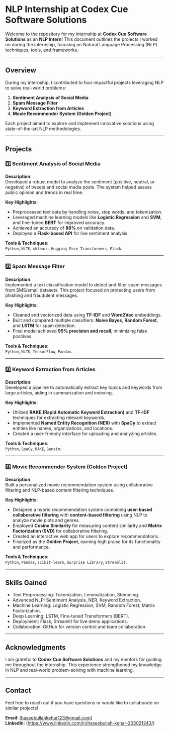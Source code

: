 # **NLP Internship at Codex Cue Software Solutions**

Welcome to the repository for my internship at **Codex Cue Software Solutions** as an **NLP Intern**! This document outlines the projects I worked on during the internship, focusing on Natural Language Processing (NLP) techniques, tools, and frameworks.

---

## **Overview**

During my internship, I contributed to four impactful projects leveraging NLP to solve real-world problems:

1. **Sentiment Analysis of Social Media**  
2. **Spam Message Filter**  
3. **Keyword Extraction from Articles**  
4. **Movie Recommender System (Golden Project)**  

Each project aimed to explore and implement innovative solutions using state-of-the-art NLP methodologies.

---

## **Projects**

### 1️⃣ **Sentiment Analysis of Social Media**

**Description**:  
Developed a robust model to analyze the sentiment (positive, neutral, or negative) of tweets and social media posts. The system helped assess public opinion and trends in real time.

**Key Highlights**:
- Preprocessed text data by handling noise, stop words, and tokenization.  
- Leveraged machine learning models like **Logistic Regression** and **SVM**, and fine-tuned **BERT** for improved accuracy.  
- Achieved an accuracy of **88%** on validation data.  
- Deployed a **Flask-based API** for live sentiment analysis.  

**Tools & Techniques**:  
`Python`, `NLTK`, `sklearn`, `Hugging Face Transformers`, `Flask`.

---

### 2️⃣ **Spam Message Filter**

**Description**:  
Implemented a text classification model to detect and filter spam messages from SMS/email datasets. This project focused on protecting users from phishing and fraudulent messages.

**Key Highlights**:
- Cleaned and vectorized data using **TF-IDF** and **Word2Vec** embeddings.  
- Built and compared multiple classifiers: **Naive Bayes**, **Random Forest**, and **LSTM** for spam detection.  
- Final model achieved **95% precision and recall**, minimizing false positives.  

**Tools & Techniques**:  
`Python`, `NLTK`, `TensorFlow`, `Pandas`.

---

### 3️⃣ **Keyword Extraction from Articles**

**Description**:  
Developed a pipeline to automatically extract key topics and keywords from large articles, aiding in summarization and indexing. 

**Key Highlights**:
- Utilized **RAKE (Rapid Automatic Keyword Extraction)** and **TF-IDF** techniques for extracting relevant keywords.  
- Implemented **Named Entity Recognition (NER)** with **SpaCy** to extract entities like names, organizations, and locations.  
- Created a user-friendly interface for uploading and analyzing articles.  

**Tools & Techniques**:  
`Python`, `SpaCy`, `RAKE`, `Gensim`.

---

### 4️⃣ **Movie Recommender System (Golden Project)**

**Description**:  
Built a personalized movie recommendation system using collaborative filtering and NLP-based content filtering techniques.

**Key Highlights**:
- Designed a hybrid recommendation system combining **user-based collaborative filtering** with **content-based filtering** using NLP to analyze movie plots and genres.  
- Employed **Cosine Similarity** for measuring content similarity and **Matrix Factorization (SVD)** for collaborative filtering.  
- Created an interactive web app for users to explore recommendations.  
- Finalized as the **Golden Project**, earning high praise for its functionality and performance.

**Tools & Techniques**:  
`Python`, `Pandas`, `scikit-learn`, `Surprise Library`, `Streamlit`.

---

## **Skills Gained**

- Text Preprocessing: Tokenization, Lemmatization, Stemming.  
- Advanced NLP: Sentiment Analysis, NER, Keyword Extraction.  
- Machine Learning: Logistic Regression, SVM, Random Forest, Matrix Factorization.  
- Deep Learning: LSTM, Fine-tuned Transformers (BERT).  
- Deployment: Flask, Streamlit for live demo applications.  
- Collaboration: GitHub for version control and team collaboration.  

---

## **Acknowledgments**

I am grateful to **Codex Cue Software Solutions** and my mentors for guiding me throughout the internship. This experience strengthened my knowledge in NLP and real-world problem-solving with machine learning.

---

## **Contact**

Feel free to reach out if you have questions or would like to collaborate on similar projects!  

**Email**: [haseebullahkehar123@gmail.com]  
**LinkedIn**: (https://www.linkedin.com/in/haseebullah-kehar-203021243/)


